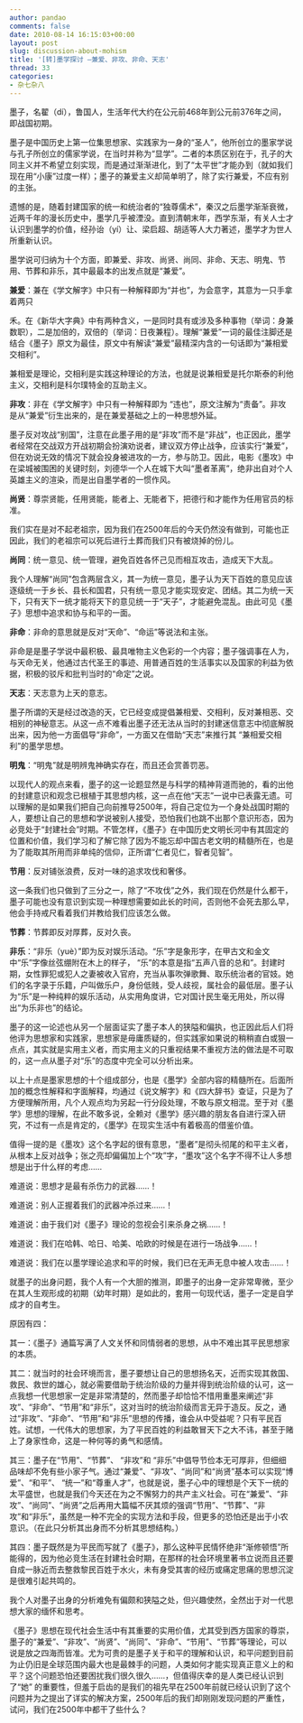 ```yaml
---
author: pandao
comments: false
date: 2010-08-14 16:15:03+00:00
layout: post
slug: discussion-about-mohism
title: '[转]墨学探讨 –兼爱、非攻、非命、天志'
thread: 33
categories:
- 杂七杂八
---
```


墨子，名翟（dí），鲁国人，生活年代大约在公元前468年到公元前376年之间，即战国初期。

墨子是中国历史上第一位集思想家、实践家为一身的“圣人”，他所创立的墨家学说与孔子所创立的儒家学说，在当时并称为“显学”。二者的本质区别在于，孔子的大同主义并不希望立刻实现，而是通过渐渐进化，到了“太平世”才能办到（就如我们现在用“小康”过度一样）；墨子的兼爱主义却简单明了，除了实行兼爱，不应有别的主张。

遗憾的是，随着封建国家的统一和统治者的“独尊儒术”，秦汉之后墨学渐渐衰微，近两千年的漫长历史中，墨学几乎被湮没。直到清朝末年，西学东渐，有关人士才认识到墨学的价值，经孙诒（yí）让、梁启超、胡适等人大力著述，墨学才为世人所重新认识。

墨学说可归纳为十个方面，即兼爱、非攻、尚贤、尚同、非命、天志、明鬼、节用、节葬和非乐，其中最最本的出发点就是“兼爱”。

**兼爱**：兼在《学文解字》中只有一种解释即为“并也”，为会意字，其意为一只手拿着两只

禾。在《新华大字典》中有两种含义，一是同时具有或涉及多种事物（举词：身兼数职），二是加倍的，双倍的（举词：日夜兼程）。理解“兼爱”一词的最佳注脚还是结合《墨子》原文为最佳，原文中有解读“兼爱”最精深内含的一句话即为“兼相爱交相利”。

兼相爱是理论，交相利是实践这种理论的方法，也就是说兼相爱是托尔斯泰的利他主义，交相利是科尔璞特金的互助主义。

**非攻**：非在《学文解字》中只有一种解释即为 “违也”，原文注解为“责备”。非攻是从“兼爱”衍生出来的，是在兼爱基础之上的一种思想外延。

墨子反对攻战“别国”，注意在此墨子用的是“非攻”而不是“非战”，也正因此，墨学者经常在交战双方开战初期会扮演劝说者，建议双方停止战争，应该实行“兼爱”，但在劝说无效的情况下就会投身被进攻的一方，参与防卫。因此，电影《墨攻》中在梁城被围困的关键时刻，刘德华一个人在城下大叫“墨者革离”，绝非出自对个人英雄主义的渲染，而是出自墨学者的一惯作风。

**尚贤**：尊崇贤能，任用贤能，能者上、无能者下，把德行和才能作为任用官员的标准。

我们实在是对不起老祖宗，因为我们在2500年后的今天仍然没有做到，可能也正因此，我们的老祖宗可以死后进行土葬而我们只有被烧掉的份儿。

**尚同**：统一意见、统一管理，避免百姓各怀己见而相互攻击，造成天下大乱。

我个人理解“尚同”包含两层含义，其一为统一意见，墨子认为天下百姓的意见应该逐级统一于乡长、县长和国君，只有统一意见才能实现安定、团结。其二为统一天下，只有天下一统才能将天下的意见统一于“天子”，才能避免混乱。由此可见《墨子》思想中追求和协与和平的一面。

**非命**：非命的意思就是反对“天命”、“命运”等说法和主张。

非命是是墨子学说中最积极、最具唯物主义色彩的一个内容；墨子强调事在人为，与天命无关，他通过古代圣王的事迹、用普通百姓的生活事实以及国家的利益为依据，积极的驳斥和批判当时的“命定”之说。

**天志**：天志意为上天的意志。

墨子所谓的天是经过改造的天，它已经变成提倡兼相爱、交相利，反对兼相恶、交相别的神秘意志。从这一点不难看出墨子还无法从当时的封建迷信意志中彻底解脱出来，因为他一方面倡导“非命”，一方面又在借助“天志”来推行其 “兼相爱交相利”的墨学思想。

**明鬼**：“明鬼”就是明辨鬼神确实存在，而且还会赏善罚恶。

以现代人的观点来看，墨子的这一论题显然是与科学的精神背道而驰的，看的出他的封建意识和观念已根植于其思想内核，这一点在他“天志”一说中已表露无遗。可以理解的是如果我们把自己向前推导2500年，将自己定位为一个身处战国时期的人，要想让自己的思想和学说被别人接受，恐怕我们也跳不出那个意识形态，因为必竞处于“封建社会”时期。不管怎样，《墨子》在中国历史文明长河中有其固定的位置和价值，我们学习和了解它除了因为不能忘却中国古老文明的精髓所在，也是为了能取其所用而非单纯的信仰，正所谓“仁者见仁，智者见智”。

**节用**：反对铺张浪费，反对一味的追求攻伐和奢侈。

这一条我们也只做到了三分之一，除了“不攻伐”之外，我们现在仍然是什么都干，墨子可能也没有意识到实现一种理想需要如此长的时间，否则他不会死去那么早，他会手持戒尺看着我们并教给我们应该怎么做。

**节葬**：节葬即反对厚葬，反对久丧。

**非乐**：“非乐（yuè）”即为反对娱乐活动。“乐”字是象形字，在甲古文和金文中“乐”字像丝弦绷附在木上的样子， “乐”的本意是指“五声八音的总和”。封建时期，女性罪犯或犯人之妻被收入官府，充当从事吹弹歌舞、取乐统治者的官妓。她们的名字录于乐籍，户叫做乐户，身份低贱，受人歧视，属社会的最低层。墨子认为“乐”是一种纯粹的娱乐活动，从实用角度讲，它对国计民生毫无用处，所以得出“为乐非也”的结论。

墨子的这一论述也从另一个层面证实了墨子本人的狭隘和偏执，也正因此后人们将他评为思想家和实践家，思想家是毋庸质疑的，但实践家如果说的稍稍直白或狠一点点，其实就是实用主义者，而实用主义的只重视结果不重视方法的做法是不可取的，这一点从墨子对“乐”的态度中完全可以分析出来。

以上十点是墨家思想的十个组成部分，也是《墨学》全部内容的精髓所在。后面所加的概念性解释和字面解释，均通过《说文解字》和《四大辞书》查证，只是为了方便理解所用，凡个人观点均为另起一行分段处理，不敢与原文相混。至于对《墨学》思想的理解，在此不敢多说，全赖对《墨学》感兴趣的朋友各自进行深入研究，不过有一点是肯定的，《墨学》在现实生活中有着极高的借鉴价值。

值得一提的是《墨攻》这个名字起的很有意思，“墨者”是彻头彻尾的和平主义者，从根本上反对战争；张之亮却偏偏加上个“攻”字，“墨攻”这个名字不得不让人多想想是出于什么样的考虑……

难道说：思想才是最有杀伤力的武器……！

难道说：别人正握着我们的武器冲杀过来……！

难道说：由于我们对《墨子》理论的忽视会引来杀身之祸……！

难道说：我们在哈韩、哈日、哈美、哈欧的时候是在进行一场战争……！

难道说：我们在以墨学理论追求和平的时候，我们已在无声无息中被人攻击……！

就墨子的出身问题，我个人有一个大胆的推测，即墨子的出身一定非常卑微，至少在其人生观形成的初期（幼年时期）是如此的，套用一句现代话，墨子一定是自学成才的自考生。

原因有四：

其一：《墨子》通篇写满了人文关怀和同情弱者的思想，从中不难出其平民思想家的本质。

其二：就当时的社会环境而言，墨子要想让自己的思想扬名天，近而实现其救国、救民、救世的雄心，就必需要借助于统治阶级的力量并得到统治阶级的认可，这一点我想一代思想家一定是非常清楚的，然而墨子却恰恰不惜用重墨来阐述“非攻”、“非命”、“节用”和“非乐”，这对当时的统治阶级而言无异于造反。反之，通过“非攻”、“非命”、“节用”和“非乐”思想的传播，谁会从中受益呢？只有平民百姓。试想，一代伟大的思想家，为了平民百姓的利益敢冒天下之大不讳，甚至于赌上了身家性命，这是一种何等的勇气和感情。

其三：墨子在“节用”、“节葬”、 “非攻”和 “非乐”中倡导节俭本无可厚非，但细细品味却不免有些小家子气。通过“兼爱”、“非攻”、“尚同”和“尚贤”基本可以实现“博爱”、“和平”、 “统一”和“尊重人才”，也就是说，墨子心中的理想是个天下一统的太平盛世，也就是我们今天还在为之不懈努力的共产主义社会。可在“兼爱”、“非攻”、“尚同”、“尚贤”之后再用大篇幅不厌其烦的强调“节用”、“节葬”、“非攻”和“非乐”，虽然是一种不完全的实现方法和手段，但更多的恐怕还是出于小农意识。（在此只分析其出身而不分析其思想结构。）

其四：墨子既然是为平民而写就了《墨子》，那么这种平民情怀绝非“渐修顿悟”所能得的，因为他必竞生活在封建社会时期，在那样的社会环境里著书立说而且还要自成一脉近而去整救黎民百姓于水火，未有身受其害的经历或痛定思痛的思想沉淀是很难引起共鸣的。

我个人对墨子出身的分析难免有偏颇和狭隘之处，但兴趣使然，全然出于对一代思想大家的缅怀和思考。

《墨子》思想在现代社会生活中有其重要的实用价值，尤其受到西方国家的尊崇，墨子的“兼爱”、“非攻”、“尚贤”、“尚同”、“非命”、“节用”、“节葬”等理论，可以说是放之四海而皆准。尤为可贵的是墨子关于和平的理解和认识，和平问题到目前为止仍旧是全球范围内最大也是最棘手的问题，人类如何才能实现真正意义上的和平？这个问题恐怕还要困扰我们很久很久……，但值得庆幸的是人类已经认识到了“她” 的重要性，但羞于启齿的是我们的祖先早在2500年前就已经认识到了这个问题并为之提出了详实的解决方案，2500年后的我们却刚刚发现问题的严重性，试问，我们在2500年中都干了些什么？
